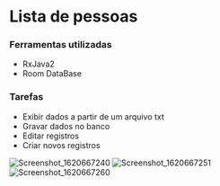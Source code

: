 # Lista de pessoas

### Ferramentas utilizadas
- RxJava2
- Room DataBase

### Tarefas
- Exibir dados a partir de um arquivo txt
- Gravar dados no banco
- Editar registros
- Criar novos registros

![Screenshot_1620667240](https://user-images.githubusercontent.com/25106360/117699534-58a22280-b19b-11eb-9734-9158c9a89b51.png)
![Screenshot_1620667251](https://user-images.githubusercontent.com/25106360/117699539-59d34f80-b19b-11eb-91ee-ca314b8d7648.png)
![Screenshot_1620667260](https://user-images.githubusercontent.com/25106360/117699541-5a6be600-b19b-11eb-81ac-7e82fb3862fd.png)



